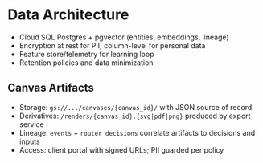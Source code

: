 # Data Architecture

- Cloud SQL Postgres + pgvector (entities, embeddings, lineage)
- Encryption at rest for PII; column-level for personal data
- Feature store/telemetry for learning loop
- Retention policies and data minimization

## Canvas Artifacts

- Storage: `gs://.../canvases/{canvas_id}/` with JSON source of record
- Derivatives: `/renders/{canvas_id}.{svg|pdf|png}` produced by export service
- Lineage: `events` + `router_decisions` correlate artifacts to decisions and inputs
- Access: client portal with signed URLs; PII guarded per policy
